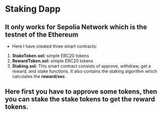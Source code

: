 # Staking Dapp
## It only works for Sepolia Network which is the testnet of the Ethereum
- Here I have created three smart contracts:
1. **StakeToken.sol:**   simple ERC20 tokens
2. **RewardToken.sol:**   simple ERC20 tokens
3. **Staking.sol:**  This smart contract consists of approve, withdraw, get a reward, and stake functions. It also contains the staking algorithm which calculates the **reward/sec** .
    

## Here first you have to approve some tokens, then you can stake the stake tokens to get the reward tokens.

  
